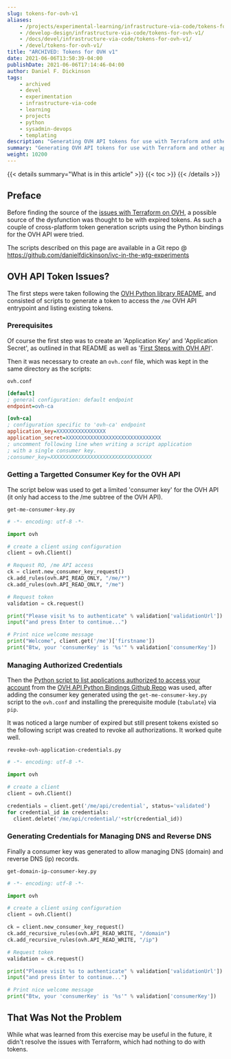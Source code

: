 ```yaml
---
slug: tokens-for-ovh-v1
aliases:
    - /projects/experimental-learning/infrastructure-via-code/tokens-for-ovh-v1/
    - /develop-design/infrastructure-via-code/tokens-for-ovh-v1/
    - /docs/devel/infrastructure-via-code/tokens-for-ovh-v1/
    - /devel/tokens-for-ovh-v1/
title: "ARCHIVED: Tokens for OVH v1"
date: 2021-06-06T13:50:39-04:00
publishDate: 2021-06-06T17:14:46-04:00
author: Daniel F. Dickinson
tags:
    - archived
    - devel
    - experimentation
    - infrastructure-via-code
    - learning
    - projects
    - python
    - sysadmin-devops
    - templating
description: "Generating OVH API tokens for use with Terraform and other applications."
summary: "Generating OVH API tokens for use with Terraform and other applications."
weight: 10200
---
```


{{< details summary="What is in this article" >}}
{{< toc >}}
{{< /details >}}

## Preface

Before finding the source of the [issues with Terraform on OVH](https://www.danielfdickinson.ca/blog/terraforming-with-ovh-is-not-paradise/), a possible source of the dysfunction was thought to be with expired tokens. As such a couple of cross-platform token generation scripts using the Python bindings for the OVH API were tried.

The scripts described on this page are available in a Git repo @ <https://github.com/danielfdickinson/ivc-in-the-wtg-experiments>

## OVH API Token Issues?

The first steps were taken following the [OVH Python library README](https://github.com/ovh/python-ovh/blob/master/README.rst), and consisted of scripts to generate a token to access the ``/me`` OVH API entrypoint and listing existing tokens.

### Prerequisites

Of course the first step was to create an 'Application Key' and 'Application Secret', as outlined in that README as well as '[First Steps with OVH API](https://docs.ovh.com/ca/en/api/first-steps-with-ovh-api/)'.

Then it was necessary to create an ``ovh.conf`` file, which was kept in the same directory as the scripts:

``ovh.conf``

```ini
[default]
; general configuration: default endpoint
endpoint=ovh-ca

[ovh-ca]
; configuration specific to 'ovh-ca' endpoint
application_key=XXXXXXXXXXXXXXXX
application_secret=XXXXXXXXXXXXXXXXXXXXXXXXXXXXXXX
; uncomment following line when writing a script application
; with a single consumer key.
;consumer_key=XXXXXXXXXXXXXXXXXXXXXXXXXXXXXXXXX

```

### Getting a Targetted Consumer Key for the OVH API

The script below was used to get a limited 'consumer key' for the OVH API (it only had access to the /me subtree of the OVH API).

``get-me-consumer-key.py``

```python
# -*- encoding: utf-8 -*-

import ovh

# create a client using configuration
client = ovh.Client()

# Request RO, /me API access
ck = client.new_consumer_key_request()
ck.add_rules(ovh.API_READ_ONLY, "/me/*")
ck.add_rules(ovh.API_READ_ONLY, "/me")

# Request token
validation = ck.request()

print("Please visit %s to authenticate" % validation['validationUrl'])
input("and press Enter to continue...")

# Print nice welcome message
print("Welcome", client.get('/me')['firstname'])
print("Btw, your 'consumerKey' is '%s'" % validation['consumerKey'])
```

### Managing Authorized Credentials

Then the [Python script to list applications authorized to access your account](https://github.com/ovh/python-ovh#list-application-authorized-to-access-your-account) from the [OVH API Python Bindings Github Repo](https://github.com/ovh/python-ovh) was used, after adding the consumer key generated using the ``get-me-consumer-key.py`` script to the ``ovh.conf`` and installing the prerequisite module (``tabulate``) via ``pip``.

It was noticed a large number of expired but still present tokens existed so the following script was created to revoke all authorizations. It worked quite well.

``revoke-ovh-application-credentials.py``

```python
# -*- encoding: utf-8 -*-

import ovh

# create a client
client = ovh.Client()

credentials = client.get('/me/api/credential', status='validated')
for credential_id in credentials:
  client.delete('/me/api/credential/'+str(credential_id))

```

### Generating Credentials for Managing DNS and Reverse DNS

Finally a consumer key was generated to allow managing DNS (domain) and reverse DNS (ip) records.

``get-domain-ip-consumer-key.py``

```python
# -*- encoding: utf-8 -*-

import ovh

# create a client using configuration
client = ovh.Client()

ck = client.new_consumer_key_request()
ck.add_recursive_rules(ovh.API_READ_WRITE, "/domain")
ck.add_recursive_rules(ovh.API_READ_WRITE, "/ip")

# Request token
validation = ck.request()

print("Please visit %s to authenticate" % validation['validationUrl'])
input("and press Enter to continue...")

# Print nice welcome message
print("Btw, your 'consumerKey' is '%s'" % validation['consumerKey'])

```

## That Was Not the Problem

While what was learned from this exercise may be useful in the future, it didn't resolve the issues with Terraform, which had nothing to do with tokens.
